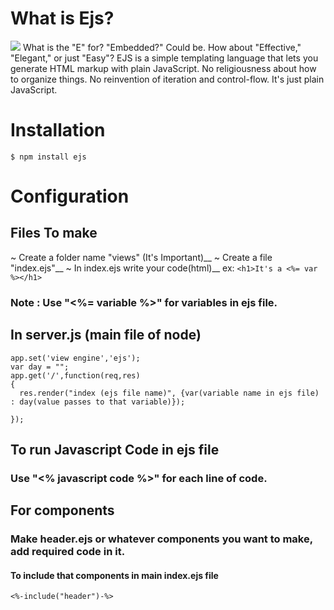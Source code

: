 #   What is Ejs?
<img src="https://img.shields.io/badge/Ejs-EJS-darkred">
What is the "E" for? "Embedded?" Could be. How about "Effective," "Elegant," or just "Easy"? EJS is a simple templating language that lets you generate HTML markup with plain JavaScript. No religiousness about how to organize things. No reinvention of iteration and control-flow. It's just plain JavaScript.

# Installation 

```
$ npm install ejs

```

# Configuration

## Files To make

~ Create a folder name "views" (It's Important)__
~ Create a file "index.ejs"__
~ In index.ejs write your code(html)</n>__
   ex: 
       ```
         <h1>It's a <%= var %></h1>
        ```
  ### Note : Use "<%= variable %>" for variables in ejs file.
## In server.js (main file of node)
```
app.set('view engine','ejs');
var day = "";
app.get('/',function(req,res)
{
  res.render("index (ejs file name)", {var(variable name in ejs file) : day(value passes to that variable)});

});

```
## To run Javascript Code in ejs file

### Use "<% javascript code %>" for each line of code.

## For components 

### Make header.ejs or whatever components you want to make, add required code in it.
 #### To include that components in main index.ejs file
  ```
  <%-include("header")-%>
  
  ```
